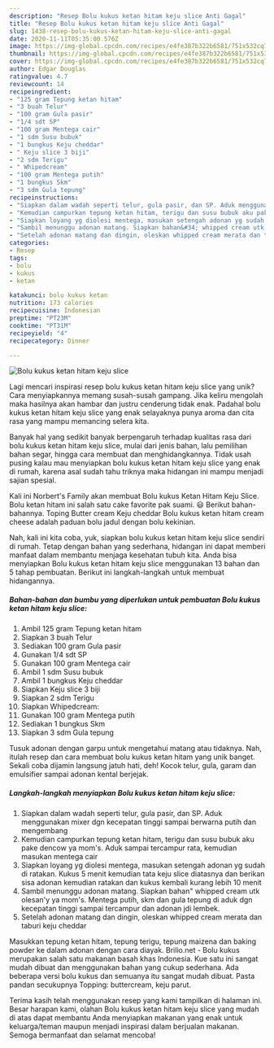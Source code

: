 ```yaml
---
description: "Resep Bolu kukus ketan hitam keju slice Anti Gagal"
title: "Resep Bolu kukus ketan hitam keju slice Anti Gagal"
slug: 1438-resep-bolu-kukus-ketan-hitam-keju-slice-anti-gagal
date: 2020-11-11T05:35:00.576Z
image: https://img-global.cpcdn.com/recipes/e4fe387b322b6581/751x532cq70/bolu-kukus-ketan-hitam-keju-slice-foto-resep-utama.jpg
thumbnail: https://img-global.cpcdn.com/recipes/e4fe387b322b6581/751x532cq70/bolu-kukus-ketan-hitam-keju-slice-foto-resep-utama.jpg
cover: https://img-global.cpcdn.com/recipes/e4fe387b322b6581/751x532cq70/bolu-kukus-ketan-hitam-keju-slice-foto-resep-utama.jpg
author: Edgar Douglas
ratingvalue: 4.7
reviewcount: 14
recipeingredient:
- "125 gram Tepung ketan hitam"
- "3 buah Telur"
- "100 gram Gula pasir"
- "1/4 sdt SP"
- "100 gram Mentega cair"
- "1 sdm Susu bubuk"
- "1 bungkus Keju cheddar"
- " Keju slice 3 biji"
- "2 sdm Terigu"
- " Whipedcream"
- "100 gram Mentega putih"
- "1 bungkus Skm"
- "3 sdm Gula tepung"
recipeinstructions:
- "Siapkan dalam wadah seperti telur, gula pasir, dan SP. Aduk menggunakan mixer dgn kecepatan tinggi sampai berwarna putih dan mengembang"
- "Kemudian campurkan tepung ketan hitam, terigu dan susu bubuk aku pake dencow ya mom&#39;s. Aduk sampai tercampur rata, kemudian masukan mentega cair"
- "Siapkan loyang yg diolesi mentega, masukan setengah adonan yg sudah di ratakan. Kukus 5 menit kemudian tata keju slice diatasnya dan berikan sisa adonan kemudian ratakan dan kukus kembali kurang lebih 10 menit"
- "Sambil menunggu adonan matang. Siapkan bahan&#34; whipped cream utk olesan&#39;y ya mom&#39;s. Mentega putih, skm dan gula tepung di aduk dgn kecepatan tinggi sampai tercampur dan adonan jdi lembek."
- "Setelah adonan matang dan dingin, oleskan whipped cream merata dan taburi keju cheddar"
categories:
- Resep
tags:
- bolu
- kukus
- ketan

katakunci: bolu kukus ketan 
nutrition: 173 calories
recipecuisine: Indonesian
preptime: "PT23M"
cooktime: "PT31M"
recipeyield: "4"
recipecategory: Dinner

---
```



![Bolu kukus ketan hitam keju slice](https://img-global.cpcdn.com/recipes/e4fe387b322b6581/751x532cq70/bolu-kukus-ketan-hitam-keju-slice-foto-resep-utama.jpg)

Lagi mencari inspirasi resep bolu kukus ketan hitam keju slice yang unik? Cara menyiapkannya memang susah-susah gampang. Jika keliru mengolah maka hasilnya akan hambar dan justru cenderung tidak enak. Padahal bolu kukus ketan hitam keju slice yang enak selayaknya punya aroma dan cita rasa yang mampu memancing selera kita.

Banyak hal yang sedikit banyak berpengaruh terhadap kualitas rasa dari bolu kukus ketan hitam keju slice, mulai dari jenis bahan, lalu pemilihan bahan segar, hingga cara membuat dan menghidangkannya. Tidak usah pusing kalau mau menyiapkan bolu kukus ketan hitam keju slice yang enak di rumah, karena asal sudah tahu triknya maka hidangan ini mampu menjadi sajian spesial.

Kali ini Norbert&#39;s Family akan membuat Bolu kukus Ketan Hitam Keju Slice. Bolu ketan hitam ini salah satu cake favorite pak suami. 😃 Berikut bahan-bahannya. Toping Butter cream Keju cheddar Bolu kukus ketan hitam cream cheese adalah paduan bolu jadul dengan bolu kekinian.


Nah, kali ini kita coba, yuk, siapkan bolu kukus ketan hitam keju slice sendiri di rumah. Tetap dengan bahan yang sederhana, hidangan ini dapat memberi manfaat dalam membantu menjaga kesehatan tubuh kita. Anda bisa menyiapkan Bolu kukus ketan hitam keju slice menggunakan 13 bahan dan 5 tahap pembuatan. Berikut ini langkah-langkah untuk membuat hidangannya.

<!--inarticleads1-->

##### Bahan-bahan dan bumbu yang diperlukan untuk pembuatan Bolu kukus ketan hitam keju slice:

1. Ambil 125 gram Tepung ketan hitam
1. Siapkan 3 buah Telur
1. Sediakan 100 gram Gula pasir
1. Gunakan 1/4 sdt SP
1. Gunakan 100 gram Mentega cair
1. Ambil 1 sdm Susu bubuk
1. Ambil 1 bungkus Keju cheddar
1. Siapkan  Keju slice 3 biji
1. Siapkan 2 sdm Terigu
1. Siapkan  Whipedcream:
1. Gunakan 100 gram Mentega putih
1. Sediakan 1 bungkus Skm
1. Siapkan 3 sdm Gula tepung


Tusuk adonan dengan garpu untuk mengetahui matang atau tidaknya. Nah, itulah resep dan cara membuat bolu kukus ketan hitam yang unik banget. Sekali coba dijamin langsung jatuh hati, deh! Kocok telur, gula, garam dan emulsifier sampai adonan kental berjejak. 

<!--inarticleads2-->

##### Langkah-langkah menyiapkan Bolu kukus ketan hitam keju slice:

1. Siapkan dalam wadah seperti telur, gula pasir, dan SP. Aduk menggunakan mixer dgn kecepatan tinggi sampai berwarna putih dan mengembang
1. Kemudian campurkan tepung ketan hitam, terigu dan susu bubuk aku pake dencow ya mom&#39;s. Aduk sampai tercampur rata, kemudian masukan mentega cair
1. Siapkan loyang yg diolesi mentega, masukan setengah adonan yg sudah di ratakan. Kukus 5 menit kemudian tata keju slice diatasnya dan berikan sisa adonan kemudian ratakan dan kukus kembali kurang lebih 10 menit
1. Sambil menunggu adonan matang. Siapkan bahan&#34; whipped cream utk olesan&#39;y ya mom&#39;s. Mentega putih, skm dan gula tepung di aduk dgn kecepatan tinggi sampai tercampur dan adonan jdi lembek.
1. Setelah adonan matang dan dingin, oleskan whipped cream merata dan taburi keju cheddar


Masukkan tepung ketan hitam, tepung terigu, tepung maizena dan baking powder ke dalam adonan dengan cara diayak. Brilio.net - Bolu kukus merupakan salah satu makanan basah khas Indonesia. Kue satu ini sangat mudah dibuat dan menggunakan bahan yang cukup sederhana. Ada beberapa versi bolu kukus dan semuanya itu sangat mudah dibuat. Pasta pandan secukupnya Topping: buttercream, keju parut. 

Terima kasih telah menggunakan resep yang kami tampilkan di halaman ini. Besar harapan kami, olahan Bolu kukus ketan hitam keju slice yang mudah di atas dapat membantu Anda menyiapkan makanan yang enak untuk keluarga/teman maupun menjadi inspirasi dalam berjualan makanan. Semoga bermanfaat dan selamat mencoba!
